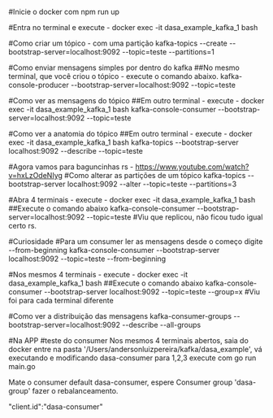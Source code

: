 #Inicie o docker com
npm run up

#Entra no terminal e execute - docker exec -it dasa_example_kafka_1 bash

#Como criar um tópico  - com uma partição
kafka-topics --create --bootstrap-server=localhost:9092 --topic=teste --partitions=1

#Como enviar mensagens simples por dentro do kafka
##No mesmo terminal, que você criou o tópico - execute o comando abaixo.
kafka-console-producer --bootstrap-server=localhost:9092 --topic=teste

#Como ver as mensagens do tópico
##Em outro terminal - execute  - docker exec -it dasa_example_kafka_1 bash
kafka-console-consumer --bootstrap-server=localhost:9092 --topic=teste

#Como ver a anatomia do tópico
##Em outro terminal - execute  - docker exec -it dasa_example_kafka_1 bash
kafka-topics --bootstrap-server localhost:9092 --describe --topic=teste

#Agora vamos para baguncinhas rs - https://www.youtube.com/watch?v=hxLzOdeNIyg
#Como alterar as partições de um tópico
kafka-topics --bootstrap-server localhost:9092 --alter --topic=teste --partitions=3

#Abra 4 terminais - execute  - docker exec -it dasa_example_kafka_1 bash
##Execute o comando abaixo
kafka-console-consumer --bootstrap-server=localhost:9092 --topic=teste
#Viu que replicou, não ficou tudo igual certo rs.

#Curiosidade 
#Para um consumer ler as mensagens desde o começo digite  --from-beginning
kafka-console-consumer --bootstrap-server localhost:9092 --topic=teste --from-beginning

#Nos mesmos 4 terminais - execute  - docker exec -it dasa_example_kafka_1 bash
##Execute o comando abaixo
kafka-console-consumer --bootstrap-server localhost:9092 --topic=teste --group=x
#Viu foi para cada terminal diferente

#Como ver a distribuição das mensagens
kafka-consumer-groups --bootstrap-server=localhost:9092  --describe --all-groups

#Na APP
#teste do consumer
Nos mesmos 4 terminais abertos, saia do docker entre na pasta '/Users/andersonluizpereira/kafka/dasa_example', vá executando e modificando dasa-consumer para 1,2,3
execute com go run main.go

Mate o consumer default dasa-consumer, espere Consumer group 'dasa-group' fazer o rebalanceamento.

"client.id":"dasa-consumer"